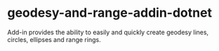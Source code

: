 # geodesy-and-range-addin-dotnet
Add-in provides the ability to easily and quickly create geodesy lines, circles, ellipses and range rings.
